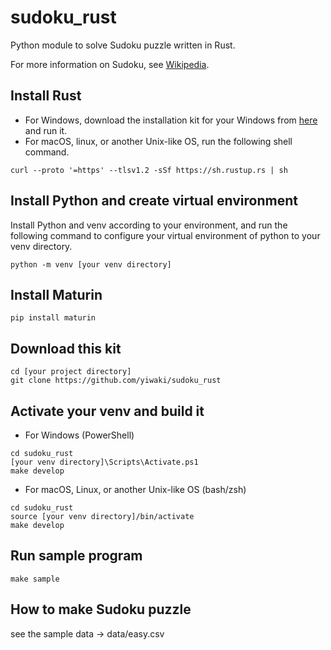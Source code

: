 # sudoku_rust

Python module to solve Sudoku puzzle written in Rust.

For more information on Sudoku, see [Wikipedia](https://en.wikipedia.org/wiki/Sudoku).

## Install Rust

- For Windows, download the installation kit for your Windows from [here](https://forge.rust-lang.org/infra/other-installation-methods.eichithi-emueru) and run it.
- For macOS, linux, or another Unix-like OS, run the following shell command.

```
curl --proto '=https' --tlsv1.2 -sSf https://sh.rustup.rs | sh
```

## Install Python and create virtual environment

Install Python and venv according to your environment, and run the following command to configure your virtual environment of python to your venv directory.

```
python -m venv [your venv directory]
```

## Install Maturin

```
pip install maturin
```

## Download this kit

```
cd [your project directory]
git clone https://github.com/yiwaki/sudoku_rust
```

## Activate your venv and build it

- For Windows (PowerShell)

```
cd sudoku_rust
[your venv directory]\Scripts\Activate.ps1
make develop
```

- For macOS, Linux, or another Unix-like OS (bash/zsh)

```
cd sudoku_rust
source [your venv directory]/bin/activate
make develop
```

## Run sample program

```
make sample
```

## How to make Sudoku puzzle

see the sample data -> data/easy.csv

